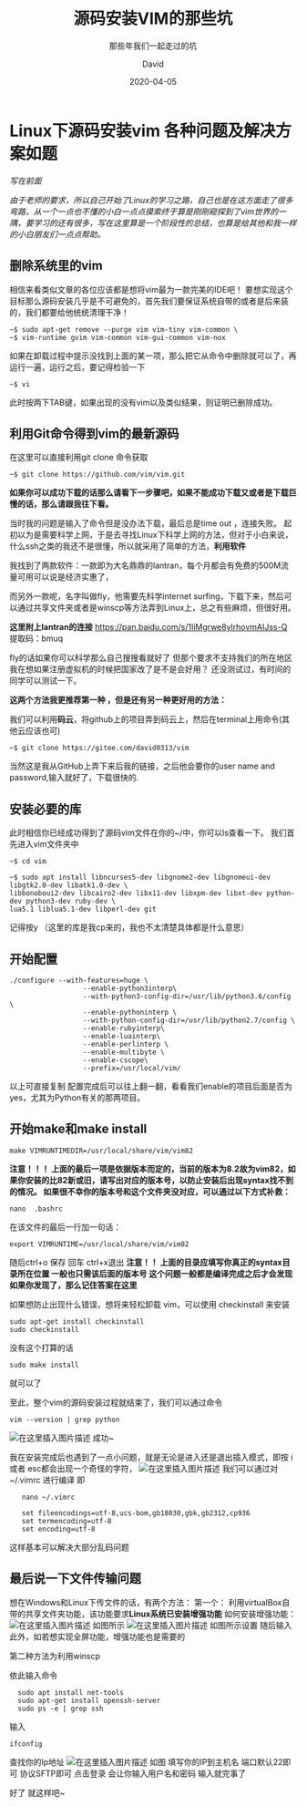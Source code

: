 ﻿---
layout:     post
title:      源码安装VIM的那些坑
subtitle:   那些年我们一起走过的坑
date:       2020-04-05
author:     David
header-img: img/post-bg-bridge.jpg
catalog: true
tags:
    - Linux
---
# Linux下源码安装vim 各种问题及解决方案如题

*写在前面*

*由于老师的要求，所以自己开始了Linux的学习之路，自己也是在这方面走了很多弯路，从一个一点也不懂的小白一点点摸索终于算是刚刚窥探到了vim世界的一隅，要学习的还有很多，写在这里算是一个阶段性的总结，也算是给其他和我一样的小白朋友们一点点帮助。*




## 删除系统里的vim

相信来看类似文章的各位应该都是想将vim最为一款完美的IDE吧！
要想实现这个目标那么源码安装几乎是不可避免的，首先我们要保证系统自带的或者是后来装的，我们都要给他统统清理干净！

```
~$ sudo apt-get remove --purge vim vim-tiny vim-common \
~$ vim-runtime gvim vim-common vim-gui-common vim-nox
```

如果在卸载过程中提示没找到上面的某一项，那么把它从命令中删除就可以了，再运行一遍，运行之后，要记得检验一下

```
~$ vi 
```
此时按两下TAB键，如果出现的没有vim以及类似结果，则证明已删除成功。
## 利用Git命令得到vim的最新源码
在这里可以直接利用git clone 命令获取

```
~$ git clone https://github.com/vim/vim.git
```

**如果你可以成功下载的话那么请看下一步骤吧，如果不能成功下载又或者是下载巨慢的话，那么请跟我往下看。**


当时我的问题是输入了命令但是没办法下载，最后总是time out ，连接失败。
起初以为是需要科学上网，于是去寻找Linux下科学上网的方法，但对于小白来说，什么ssh之类的我还不是很懂，所以就采用了简单的方法，**利用软件**

我找到了两款软件：一款即为大名鼎鼎的lantran，每个月都会有免费的500M流量可用可以说是经济实惠了，

而另外一款呢，名字叫做fly，他需要先科学internet surfing，下载下来，然后可以通过共享文件夹或者是winscp等方法弄到Linux上，总之有些麻烦，但很好用。

**这里附上lantran的连接**  https://pan.baidu.com/s/1IiMgrwe8ylrhovmAIJss-Q   提取码：bmuq 

fly的话如果你可以科学那么自己搜搜看就好了 但那个要求不支持我们的所在地区 我在想如果注册虚拟机的时候把国家改了是不是会好用？ 还没测试过，有时间的同学可以测试一下。

**这两个方法我更推荐第一种 ，但是还有另一种更好用的方法：**

我们可以利用**码云**，将github上的项目弄到码云上，然后在terminal上用命令(其他云应该也可)

```
~$ git clone https://gitee.com/david0313/vim
```
当然这是我从GitHub上弄下来后我的链接，之后他会要你的user name and password,输入就好了，下载很快的.

## 安装必要的库
此时相信你已经成功得到了源码vim文件在你的~/中，你可以ls查看一下。
我们首先进入vim文件夹中

```
~$ cd vim
```

```
~$ sudo apt install libncurses5-dev libgnome2-dev libgnomeui-dev libgtk2.0-dev libatk1.0-dev \
libbonoboui2-dev libcairo2-dev libx11-dev libxpm-dev libxt-dev python-dev python3-dev ruby-dev \
lua5.1 liblua5.1-dev libperl-dev git

```
记得按y
（这里的库是我cp来的，我也不太清楚具体都是什么意思）
## 开始配置

```
./configure --with-features=huge \
                  --enable-python3interp\
                  --with-python3-config-dir=/usr/lib/python3.6/config \
                  --enable-pythoninterp \
                  --with-python-config-dir=/usr/lib/python2.7/config \
                  --enable-rubyinterp\
                  --enable-luainterp\
                  --enable-perlinterp \
                  --enable-multibyte \
                  --enable-cscope\      
                  --prefix=/usr/local/vim/
```
以上可直接复制
配置完成后可以往上翻一翻，看看我们enable的项目后面是否为yes，尤其为Python有关的那两项目。

## 开始make和make install

```
make VIMRUNTIMEDIR=/usr/local/share/vim/vim82
```
**注意！！！ 上面的最后一项是依据版本而定的，当前的版本为8.2故为vim82，如果你安装的比82新或旧，请写出对应的版本号，以防止安装后出现syntax找不到的情况。
如果很不幸你的版本号和这个文件夹没对应，可以通过以下方式补救：**

```
nano  .bashrc
```
在该文件的最后一行加一句话：

```
export VIMRUNTIME=/usr/local/share/vim/vim82
```
随后ctrl+o 保存 回车 ctrl+x退出
**注意！！ 上面的目录应填写你真正的syntax目录所在位置 一般也只需该后面的版本号 这个问题一般都是编译完成之后才会发现 如果你发现了，那么记住答案在这里**

如果想防止出现什么错误，想将来轻松卸载 vim，可以使用 checkinstall 来安装 

```
sudo apt-get install checkinstall 
sudo checkinstall
```
没有这个打算的话

```
sudo make install
```
就可以了

至此，整个vim的源码安装过程就结束了，我们可以通过命令

```
vim --version | grep python 
```

![在这里插入图片描述](https://img-blog.csdnimg.cn/20200209195610955.png)
成功~

我在安装完成后也遇到了一点小问题，就是无论是进入还是退出插入模式，即按 i 或者  esc都会出现一个奇怪的字符，
![在这里插入图片描述](https://img-blog.csdnimg.cn/20200209200626139.jpg?x-oss-process=image/watermark,type_ZmFuZ3poZW5naGVpdGk,shadow_10,text_aHR0cHM6Ly9ibG9nLmNzZG4ubmV0L0FkYW1tbW1t,size_16,color_FFFFFF,t_70)
我们可以通过对 ~/.vimrc 进行编译
即

```
   nano ~/.vimrc
```

```
   set fileencodings=utf-8,ucs-bom,gb18030,gbk,gb2312,cp936
   set termencoding=utf-8
   set encoding=utf-8
```

这样基本可以解决大部分乱码问题


## 最后说一下文件传输问题
想在Windows和Linux下传文件的话，有两个方法：
第一个： 利用virtualBox自带的共享文件夹功能，该功能要求**Linux系统已安装增强功能**
如何安装增强功能：
![在这里插入图片描述](https://img-blog.csdnimg.cn/20200209201558450.png?x-oss-process=image/watermark,type_ZmFuZ3poZW5naGVpdGk,shadow_10,text_aHR0cHM6Ly9ibG9nLmNzZG4ubmV0L0FkYW1tbW1t,size_16,color_FFFFFF,t_70)
如图所示
![在这里插入图片描述](https://img-blog.csdnimg.cn/20200209201855947.png?x-oss-process=image/watermark,type_ZmFuZ3poZW5naGVpdGk,shadow_10,text_aHR0cHM6Ly9ibG9nLmNzZG4ubmV0L0FkYW1tbW1t,size_16,color_FFFFFF,t_70)
如图所示设置
随后输入
此外，如若想实现全屏功能，增强功能也是需要的

第二种方法为利用winscp

依此输入命令

```
  sudo apt install net-tools
  sudo apt-get install openssh-server
  sudo ps -e | grep ssh 
```
输入

```
ifconfig
```
查找你的Ip地址
![在这里插入图片描述](https://img-blog.csdnimg.cn/20200209203625445.jpg?x-oss-process=image/watermark,type_ZmFuZ3poZW5naGVpdGk,shadow_10,text_aHR0cHM6Ly9ibG9nLmNzZG4ubmV0L0FkYW1tbW1t,size_16,color_FFFFFF,t_70)
如图 填写你的IP到主机名 端口默认22即可 协议SFTP即可 点击登录 会让你输入用户名和密码 
输入就完事了 

好了 就这样吧~
